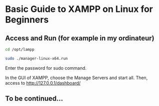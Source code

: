 
# Basic Guide to XAMPP on Linux for Beginners

## Access and Run (for example in my ordinateur)

```bash
cd /opt/lampp
```

```bash
sudo ./manager-linux-x64.run
```

Enter the password for sudo command.

In the GUI of XAMPP, choose the Manage Servers and start all. Then, access to http://127.0.0.1/dashboard/

## To be continued...